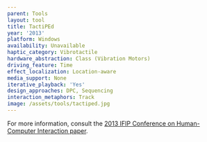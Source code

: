 ```yaml
---
parent: Tools
layout: tool
title: TactiPEd
year: '2013'
platform: Windows
availability: Unavailable
haptic_category: Vibrotactile
hardware_abstraction: Class (Vibration Motors)
driving_feature: Time
effect_localization: Location-aware
media_support: None
iterative_playback: 'Yes'
design_approaches: DPC, Sequencing
interaction_metaphors: Track
image: /assets/tools/tactiped.jpg
---
```

For more information, consult the [2013 IFIP Conference on Human-Computer Interaction paper](https://doi.org/10.1007/978-3-642-40480-1_15).
